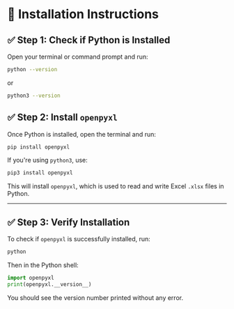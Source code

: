 
# 📘 Installation Instructions

## ✅ Step 1: Check if Python is Installed

Open your terminal or command prompt and run:

```bash
python --version
```
or

```bash
python3 --version
```


## ✅ Step 2: Install `openpyxl`

Once Python is installed, open the terminal and run:

```bash
pip install openpyxl
```

If you're using `python3`, use:

```bash
pip3 install openpyxl
```

This will install `openpyxl`, which is used to read and write Excel `.xlsx` files in Python.

---

## ✅ Step 3: Verify Installation

To check if `openpyxl` is successfully installed, run:

```bash
python
```

Then in the Python shell:

```python
import openpyxl
print(openpyxl.__version__)
```

You should see the version number printed without any error.
